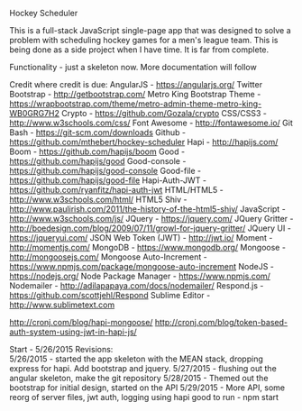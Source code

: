 Hockey Scheduler

This is a full-stack JavaScript single-page app that was designed to solve a problem with scheduling hockey games for a men's league team.  This is being done as a side project when I have time.  It is far from complete.

Functionality - just a skeleton now.  More documentation will follow

Credit where credit is due:
AngularJS - https://angularjs.org/
Twitter Bootstrap - http://getbootstrap.com/
	Metro King Bootstrap Theme - https://wrapbootstrap.com/theme/metro-admin-theme-metro-king-WB0GRG7H2
Crypto - https://github.com/Gozala/crypto
CSS/CSS3 - http://www.w3schools.com/css/
Font Awesome - http://fontawesome.io/
Git Bash - https://git-scm.com/downloads
Github - https://github.com/mthebert/hockey-scheduler
Hapi - http://hapijs.com/
	Boom - https://github.com/hapijs/boom
	Good - https://github.com/hapijs/good
		Good-console - https://github.com/hapijs/good-console
		Good-file - https://github.com/hapijs/good-file
	Hapi-Auth-JWT - https://github.com/ryanfitz/hapi-auth-jwt
HTML/HTML5 - http://www.w3schools.com/html/
	HTML5 Shiv - http://www.paulirish.com/2011/the-history-of-the-html5-shiv/
JavaScript - http://www.w3schools.com/js/
JQuery - https://jquery.com/
JQuery Gritter - http://boedesign.com/blog/2009/07/11/growl-for-jquery-gritter/
JQuery UI - https://jqueryui.com/
JSON Web Token (JWT) - http://jwt.io/
Moment - http://momentjs.com/
MongoDB - https://www.mongodb.org/
Mongoose - http://mongoosejs.com/
	Mongoose Auto-Increment - https://www.npmjs.com/package/mongoose-auto-increment
NodeJS - https://nodejs.org/
	Node Package Manager - https://www.npmjs.com/
Nodemailer - http://adilapapaya.com/docs/nodemailer/
Respond.js - https://github.com/scottjehl/Respond
Sublime Editor - http://www.sublimetext.com

http://cronj.com/blog/hapi-mongoose/
http://cronj.com/blog/token-based-auth-system-using-jwt-in-hapi-js/

Start - 5/26/2015
Revisions:  
5/26/2015 - started the app skeleton with the MEAN stack, dropping express for hapi.  Add bootstrap and jquery.
5/27/2015 - flushing out the angular skeleton, make the git repository
5/28/2015 - Themed out the bootstrap for initial design, started on the API
5/29/2015 - More API, some reorg of server files, jwt auth, logging using hapi good
to run - npm start